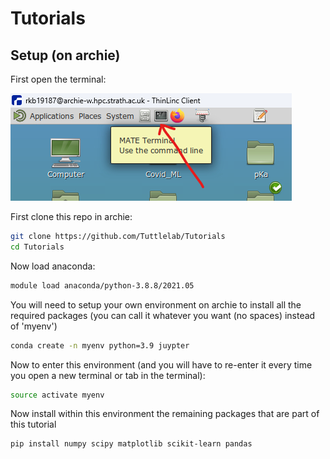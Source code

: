 # Tutorials

## Setup (on archie)

First open the terminal:

![](figures/OpenTerminal.png)

First clone this repo in archie:
```bash
git clone https://github.com/Tuttlelab/Tutorials
cd Tutorials
```

Now load anaconda:
```bash
module load anaconda/python-3.8.8/2021.05
```

You will need to setup your own environment on archie to install all the required packages (you can call it whatever you want (no spaces) instead of 'myenv')

```bash
conda create -n myenv python=3.9 juypter
```

Now to enter this environment (and you will have to re-enter it every time you open a new terminal or tab in the terminal):

```bash
source activate myenv
```

Now install within this environment the remaining packages that are part of this tutorial

```bash
pip install numpy scipy matplotlib scikit-learn pandas
```




